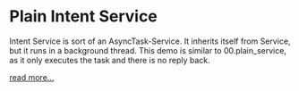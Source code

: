 # Plain Intent Service

Intent Service is sort of an AsyncTask-Service. It inherits itself from Service, but it runs in a background thread. This demo is similar to 00.plain_service, as it only executes the task and there is no reply back.

[read more...](https://developer.android.com/training/run-background-service/create-service.html#CreateClass)
